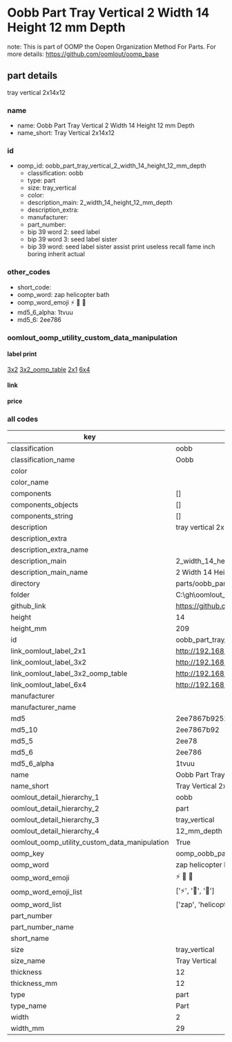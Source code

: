 # Oobb Part Tray Vertical 2 Width 14 Height 12 mm Depth  

note: This is part of OOMP the Oopen Organization Method For Parts. For more details: https://github.com/oomlout/oomp_base

##  part details
  



tray vertical 2x14x12



### name
* name: Oobb Part Tray Vertical 2 Width 14 Height 12 mm Depth
* name_short: Tray Vertical 2x14x12 
### id
* oomp_id: oobb_part_tray_vertical_2_width_14_height_12_mm_depth
  * classification: oobb
  * type: part
  * size: tray_vertical
  * color: 
  * description_main: 2_width_14_height_12_mm_depth
  * description_extra: 
  * manufacturer: 
  * part_number: 
  * bip 39 word 2: seed label
  * bip 39 word 3: seed label sister
  * bip 39 word: seed label sister assist print useless recall fame inch boring inherit actual

### other_codes
* short_code: 
* oomp_word: zap helicopter bath
* oomp_word_emoji :zap: :helicopter: :bath:
* md5_6_alpha: 1tvuu
* md5_6: 2ee786






### oomlout_oomp_utility_custom_data_manipulation
#### label print
[3x2](http://192.168.1.245:1112/?label=oomp%201tvuu)
[3x2_oomp_table](http://192.168.1.108:1112/?label=oomp%201tvuu)
[2x1](http://192.168.1.242:1112/?label=oomp%201tvuu)
[6x4](http://192.168.1.55:1112/?label=oomp%201tvuu)    

#### link

                              

#### price







### all codes 
| key | value |  
| --- | --- |  
| classification | oobb |  
| classification_name | Oobb |  
| color |  |  
| color_name |  |  
| components | [] |  
| components_objects | [] |  
| components_string | [] |  
| description | tray vertical 2x14x12 |  
| description_extra |  |  
| description_extra_name |  |  
| description_main | 2_width_14_height_12_mm_depth |  
| description_main_name | 2 Width 14 Height 12 mm Depth |  
| directory | parts/oobb_part_tray_vertical_2_width_14_height_12_mm_depth |  
| folder | C:\gh\oomlout_oobb_version_4_generated_parts\parts\oobb_part_tray_vertical_2_width_14_height_12_mm_depth |  
| github_link | https://github.com/oomlout/oomlout_oomp_part_src/tree/main/parts/oobb_part_tray_vertical_2_width_14_height_12_mm_depth |  
| height | 14 |  
| height_mm | 209 |  
| id | oobb_part_tray_vertical_2_width_14_height_12_mm_depth |  
| link_oomlout_label_2x1 | http://192.168.1.242:1112/?label=oomp%201tvuu |  
| link_oomlout_label_3x2 | http://192.168.1.245:1112/?label=oomp%201tvuu |  
| link_oomlout_label_3x2_oomp_table | http://192.168.1.108:1112/?label=oomp%201tvuu |  
| link_oomlout_label_6x4 | http://192.168.1.55:1112/?label=oomp%201tvuu |  
| manufacturer |  |  
| manufacturer_name |  |  
| md5 | 2ee7867b9252766fc05560dd931f0e17 |  
| md5_10 | 2ee7867b92 |  
| md5_5 | 2ee78 |  
| md5_6 | 2ee786 |  
| md5_6_alpha | 1tvuu |  
| name | Oobb Part Tray Vertical 2 Width 14 Height 12 mm Depth |  
| name_short | Tray Vertical 2x14x12  |  
| oomlout_detail_hierarchy_1 | oobb |  
| oomlout_detail_hierarchy_2 | part |  
| oomlout_detail_hierarchy_3 | tray_vertical |  
| oomlout_detail_hierarchy_4 | 12_mm_depth |  
| oomlout_oomp_utility_custom_data_manipulation | True |  
| oomp_key | oomp_oobb_part_tray_vertical_2_width_14_height_12_mm_depth |  
| oomp_word | zap helicopter bath |  
| oomp_word_emoji | :zap: :helicopter: :bath: |  
| oomp_word_emoji_list | [':zap:', ':helicopter:', ':bath:'] |  
| oomp_word_list | ['zap', 'helicopter', 'bath'] |  
| part_number |  |  
| part_number_name |  |  
| short_name |  |  
| size | tray_vertical |  
| size_name | Tray Vertical |  
| thickness | 12 |  
| thickness_mm | 12 |  
| type | part |  
| type_name | Part |  
| width | 2 |  
| width_mm | 29 |  
